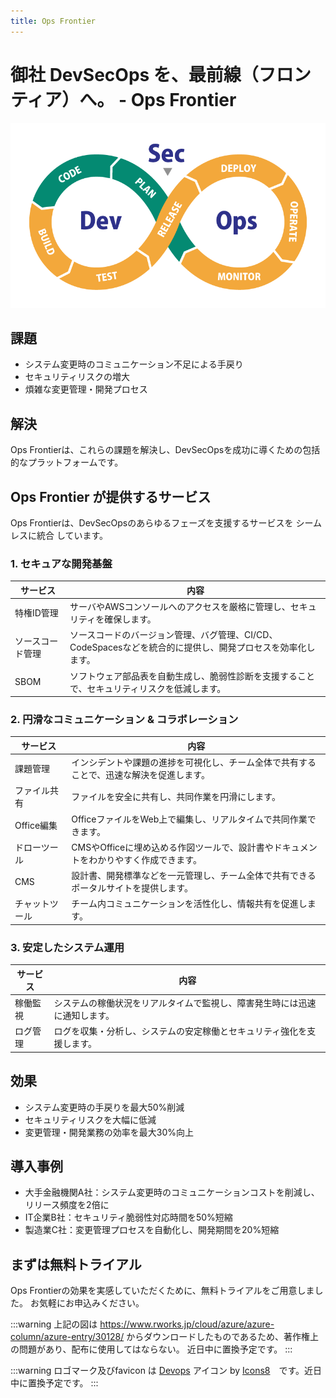 ```yaml
---
title: Ops Frontier
---
```


# 御社 DevSecOps を、最前線（フロンティア）へ。 - Ops Frontier
![DevSecOps](../../static/img/DevSecOps.png)
## 課題
- システム変更時のコミュニケーション不足による手戻り
- セキュリティリスクの増大
- 煩雑な変更管理・開発プロセス
## 解決
Ops Frontierは、これらの課題を解決し、DevSecOpsを成功に導くための包括的なプラットフォームです。

## Ops Frontier が提供するサービス
Ops Frontierは、DevSecOpsのあらゆるフェーズを支援するサービスを シームレスに統合 しています。

### 1. セキュアな開発基盤

|サービス|内容|
|--|--|
|特権ID管理|サーバやAWSコンソールへのアクセスを厳格に管理し、セキュリティを確保します。|
|ソースコード管理|ソースコードのバージョン管理、バグ管理、CI/CD、CodeSpacesなどを統合的に提供し、開発プロセスを効率化します。|
|SBOM|ソフトウェア部品表を自動生成し、脆弱性診断を支援することで、セキュリティリスクを低減します。|
### 2. 円滑なコミュニケーション & コラボレーション

|サービス|内容|
|--|--|
|課題管理|インシデントや課題の進捗を可視化し、チーム全体で共有することで、迅速な解決を促進します。|
|ファイル共有| ファイルを安全に共有し、共同作業を円滑にします。|
|Office編集| OfficeファイルをWeb上で編集し、リアルタイムで共同作業できます。|
|ドローツール| CMSやOfficeに埋め込める作図ツールで、設計書やドキュメントをわかりやすく作成できます。|
|CMS| 設計書、開発標準などを一元管理し、チーム全体で共有できるポータルサイトを提供します。|
|チャットツール| チーム内コミュニケーションを活性化し、情報共有を促進します。|
### 3. 安定したシステム運用

|サービス|内容|
|--|--|
|稼働監視| システムの稼働状況をリアルタイムで監視し、障害発生時には迅速に通知します。|
|ログ管理| ログを収集・分析し、システムの安定稼働とセキュリティ強化を支援します。|
## 効果
- システム変更時の手戻りを最大50%削減
- セキュリティリスクを大幅に低減
- 変更管理・開発業務の効率を最大30%向上
## 導入事例
- 大手金融機関A社：システム変更時のコミュニケーションコストを削減し、リリース頻度を2倍に
- IT企業B社：セキュリティ脆弱性対応時間を50%短縮
- 製造業C社：変更管理プロセスを自動化し、開発期間を20%短縮
## まずは無料トライアル
Ops Frontierの効果を実感していただくために、無料トライアルをご用意しました。
お気軽にお申込みください。


:::warning
上記の図は https://www.rworks.jp/cloud/azure/azure-column/azure-entry/30128/ からダウンロードしたものであるため、著作権上の問題があり、配布に使用してはならない。
近日中に置換予定です。
:::

:::warning
ロゴマーク及びfavicon は <a target="_blank" href="https://icons8.com/icon/BejoiOeRfYSo/devops">Devops</a> アイコン by <a target="_blank" href="https://icons8.com">Icons8</a>　です。近日中に置換予定です。
:::
